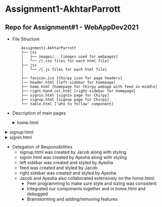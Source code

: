 # Assignment1-AkhtarParrott
## Repo for Assignment#1 - WebAppDev2021

- File Structure
    ```
        Assignment1-AkhtarParrott
        ├── css
        │   ├── images/.. [images used for webpages]
        │   └── /[.css files for each html file]
        ├── jss
        │   └── /[.js files for each html file]
        │   
        ├── favicon.ico [Chirpy icon for page headers]
        │── header.html [left-sidebar for homepage]
        ├── home.html [homepage for Chirpy webapp with feed in middle]
        ├── right-hand-col.html [right-sidebar for homepage]
        ├── signin.html [signin page for Chirpy]
        ├── signup.html [signup page for Chirpy]
        └── table.html ['who to follow' component]
    ```
- Description of main pages
  <details><summary>home.html </summary>

    This is the homepage the user will see once logged into the Chirpy webapp (our version of Twitter).
    Its basic structure is as follows:
        <details><summary>1. Left sidebar</summary>

  - (Home)
  - (#Explore)
  - (Notifications)
  - (Messages)
  - (Bookmarks)
  - (Profile)
  - (Settings)
  - (Chirp)
            
        </details>

        <details><summary>2. Feed</summary>

  - (Home header)
  - (ChirpBox)
  - (Feed which contains mockdata of Chirpy posts)

        </details>

        <details>
        <summary>3. Right sidebar</summary>

        - (Search box)
        - (News)
        - (Who to Follow)
        </details>

    </details>

  <details><summary>signup.html</summary>

    Signup Page for Chirpy - all requirements met as specified for Assignment#1.
    We did not add the left-navbar for signup.html because that should only be accessed by a logged in user.
    </details>

  <details><summary>signin.html</summary>

    Signin Page for Chirpy - all requirements met as specified for Assignment#1.
    We did not add the left-navbar for signin.html because that should only be accessed by a logged in user.
    </details>

  - Delegation of Responsibilities
    - signup.html was created by Jacob along with styling
    - signin.html was created by Ayesha along with styling
    - left sidebar was created and styled by Ayesha
    - feed was created and styled by Jacob
    - right sidebar was created and styled by Ayesha
    - Jacob and Ayesha also collaborated extensively on the home.html:
      - Peer programming to make sure style and sizing was consistent
      - Integrated our components together and in home.html and debugged
      - Brainstorming and adding/removing features